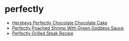 # perfectly

 * [Hersheys Perfectly Chocolate Chocolate Cake](index/h/hersheys-perfectly-chocolate-chocolate-cake.json)
 * [Perfectly Poached Shrimp With Green Goddess Sauce](index/p/perfectly-poached-shrimp-with-green-goddess-sauce-108224.json)
 * [Perfectly Grilled Steak Recipe](index/p/perfectly-grilled-steak-recipe.json)
